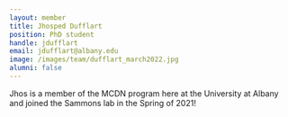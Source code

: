 ```yaml
---
layout: member
title: Jhosped Dufflart
position: PhD student
handle: jdufflart
email: jdufflart@albany.edu
image: /images/team/dufflart_march2022.jpg
alumni: false
---
```


Jhos is a member of the MCDN program here at the University at Albany and joined the Sammons lab in the Spring of 2021!

